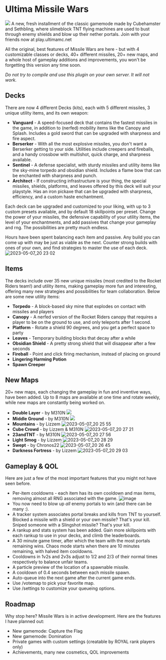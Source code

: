 # Ultima Missile Wars
![](https://cdn.discordapp.com/attachments/358673756836855810/958149582120968262/2022-03-28_16.36.03.png)
A new, fresh installment of the classic gamemode made by Cubehamster and Sethbling, where slimeblock TNT flying machines are used to bust through enemy shields and blow up their nether portals. Join with your friends now at play.ultimamc.net

All the original, best features of Missile Wars are here - but with 4 customizable classes or decks, 40+ different missiles, 20+ new maps, and a whole host of gameplay additions and improvements, you won't be forgetting this version any time soon.

*Do not try to compile and use this plugin on your own server. It will not work.*

## Decks
There are now 4 different Decks (kits), each with 5 different missiles, 3 unique utility items, and its own weapon:
* **Vanguard** - A speed-focused deck that contains the fastest missiles in the game, in addition to (nerfed) mobility items like the Canopy and Splash. Includes a gold sword that can be upgraded with sharpness and fire aspect.
* **Berserker** - With all the most explosive missiles, you don't want a Berserker getting to your side. Utilities include creepers and fireballs, and a handy crossbow with multishot, quick charge, and sharpness available.
* **Sentinel** - A defense specialist, with sturdy missiles and utility items like the sky-mine torpedo and obsidian shield. Includes a flame bow that can be enchanted with sharpness and punch.
* **Architect** - If constructing infrastructure is your thing, the special missiles, shields, platforms, and leaves offered by this deck will suit your playstyle. Has an iron pickaxe that can be upgraded with sharpness, efficiency, and a custom haste enchantment.

Each deck can be upgraded and customized to your liking, with up to 3 custom presets available, and by default 18 skillpoints per preset. Change the power of your missiles, the defensive capability of your utility items, the level of your enchantments, and add passives that change your gameplay and rng. The possibilities are pretty much endless.

Hours have been spent balancing each item and passive. Any build you can come up with may be just as viable as the next. Counter strong builds with ones of your own, and find strategies to master the use of each deck.
![2023-05-07_20 23 02](https://user-images.githubusercontent.com/17891302/236727713-197cd2d7-1b1c-44b0-bb11-0f36668cf168.png)

## Items
The decks include over 35 new unique missiles (most credited to the Rocket Riders team!) and utility items, making gameplay more fun and interesting, offering many new strategies and possibilities for team collaboration. Below are some new utility items:
* **Torpedo** - A block-based sky mine that explodes on contact with missiles and players
* **Canopy** - A nerfed version of the Rocket Riders canopy that requires a player to be on the ground to use, and only teleports after 1 second.
* **Platform** - Rotate a shield 90 degrees, and you get a perfect space to party
* **Leaves** - Temporary building blocks that decay after a while
* **Obsidian Shield** - A pretty strong shield that will disappear after a few seconds
* **Fireball** - Point and click firing mechanism, instead of placing on ground
* **Lingering Harming Potion**
* **Spawn Creeper**

## New Maps
20+ new maps, each changing the gameplay in fun and inventive ways, have been added. Up to 8 maps are available at one time and rotate weekly, while new maps are constantly being worked on.
* **Double Layer** - by M310N
![](https://i.imgur.com/ZXzhell.jpg)
* **Middle Ground** - by M310N
![](https://i.imgur.com/KeWo1el.jpg)
* **Mountains** - by Lizzem
![2023-05-07_20 25 55](https://user-images.githubusercontent.com/17891302/236727863-b77c3970-a256-49b3-b18c-c81176734149.png)
* **Cube Crowd** - by Lizzem & M310N
![2023-05-07_20 27 21](https://user-images.githubusercontent.com/17891302/236727894-2251ee49-09e4-491c-8ecc-d7e4db607a5e.png)
* **23andTNT** - by M310N
![2023-05-07_20 27 56](https://user-images.githubusercontent.com/17891302/236727922-6af5759d-53e2-4592-9b44-4a64f683f739.png)
* **Light Smog** - by Lizzem
![2023-05-07_20 28 29](https://user-images.githubusercontent.com/17891302/236727947-3b6b0d38-fd58-4bb6-8090-fc3d7c9861a8.png)
* **Swept** - by Chronos22
![2023-05-07_20 26 45](https://user-images.githubusercontent.com/17891302/236727974-b7efaa25-1a96-4d06-82c7-7c20328085c2.png)
* **Darkness Fortress** - by Lizzem
![2023-05-07_20 29 03](https://user-images.githubusercontent.com/17891302/236728000-7e9d4134-46bc-4a49-b3ea-026610548b3d.png)

## Gameplay & QOL
Here are just a few of the most important features that you might not have seen before.
* Per-item cooldowns - each item has its own cooldown and max items, removing almost all RNG associated with the game.
![image](https://user-images.githubusercontent.com/17891302/236728106-6d1055b5-4e29-49d3-841c-e84e4ec02ef4.png)
* You now need to blow up *all* enemy portals to win (and there can be many :).
* A tracker system associates portal breaks and kills from TNT to yourself. Blocked a missile with a shield or your own missile? That's your kill. Sniped someone with a Slingshot missile? That's your kill.
* A rankup and stats system has been added. Gain more skillpoints with each rankup to use in your decks, and climb the leaderboards.
* A 30 minute game timer, after which the team with the most portals remaining wins. Chaos mode starts when there are 10 minutes remaining, with halved item cooldowns.
* Cooldowns in 1v2s and 2v3s adjust to 1/2 and 2/3 of their normal times respectively to balance unfair teams.
* A particle preview of the location of a spawnable missile.
* A cooldown of 0.4 seconds between each missile spawn.
* Auto-queue into the next game after the current game ends.
* Use /votemap to pick your favorite map.
* Use /settings to customize your queueing options.

## Roadmap
Why stop here? Missile Wars is in active development. Here are the features I have planned out:
* New gamemode: Capture the Flag
* New gamemode: Domination
* Private games with custom settings (creatable by ROYAL rank players only)
* Achievements, many new cosmetics, QOL improvements
